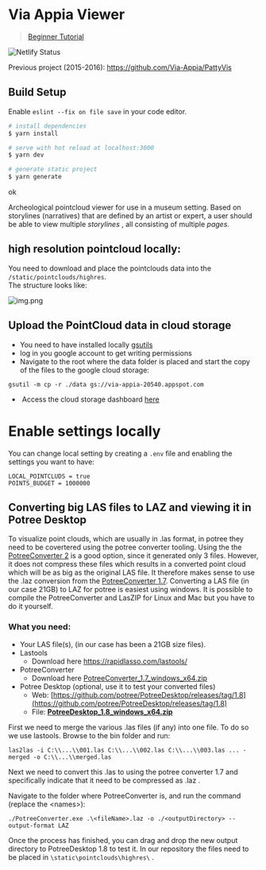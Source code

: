 # Via Appia Viewer

> [Beginner Tutorial](./TUTORIAL.MD)

![Netlify Status](https://api.netlify.com/api/v1/badges/ff9d22c2-1548-448b-a6c8-f54573e6df3e/deploy-status)

Previous project (2015-2016): https://github.com/Via-Appia/PattyVis

## Build Setup

Enable `eslint --fix on file save` in your code editor.

```bash
# install dependencies
$ yarn install

# serve with hot reload at localhost:3000
$ yarn dev

# generate static project
$ yarn generate
```
ok


Archeological pointcloud viewer for use in a museum setting. Based on storylines (narratives) that are defined by an artist or expert, a user should be able to view multiple _storylines_ , all consisting of multiple _pages_.

## high resolution pointcloud locally:

You need to download and place the pointclouds data into the `/static/pointclouds/highres`.  
The structure looks like:

![img.png](img.png)

## Upload the PointCloud data in cloud storage

*   You need to have installed locally [gsutils](https://cloud.google.com/storage/docs/gsutil_install)
*   log in you google account to get writing permissions
*   Navigate to the root where the data folder is placed and start the copy of the files to the google cloud storage: 

```shell
gsutil -m cp -r ./data gs://via-appia-20540.appspot.com
```

*    Access the cloud storage dashboard [here](https://console.cloud.google.com/storage/browser/via-appia-20540.appspot.com)

# Enable settings locally

You can change local setting by creating a `.env` file and enabling the settings you want to have:

```shell
LOCAL_POINTCLUDS = true
POINTS_BUDGET = 1000000
```

## Converting big LAS files to LAZ and viewing it in Potree Desktop

To visualize point clouds, which are usually in .las format, in potree they need to be covertered using the potree converter tooling. Using the the [PotreeConverter 2](https://github.com/potree/PotreeConverter/releases/tag/2.0) is a good option, since it generated only 3 files. However, it does not compress these files which results in  a converted point cloud which will be as big as the original LAS file. It therefore makes sense to use the .laz conversion from the [PotreeConverter 1.7](https://github.com/potree/PotreeConverter/releases/tag/1.7). Converting a LAS file (in our case 21GB) to LAZ for potree is easiest using windows. It is possible to compile the PotreeConverter and LasZIP for Linux and Mac but you have to do it yourself. 

### What you need:

*   Your LAS file(s), (in our case has been a 21GB size files).
*   Lastools
    *   Download here https://rapidlasso.com/lastools/     
*   PotreeConverter
    *   Download here [PotreeConverter\_1.7\_windows\_x64.zip](https://github.com/potree/PotreeConverter/releases/tag/1.7)
*   Potree Desktop (optional, use it to test your converted files)
    *   Web: [https://github.com/potree/PotreeDesktop/releases/tag/1.8](https://github.com/potree/PotreeDesktop/releases/tag/1.8)
    *   File: [**PotreeDesktop\_1.8\_windows\_x64.zip**](https://github.com/potree/PotreeDesktop/releases/download/1.8/PotreeDesktop_1.8_windows_x64.zip)

First we need to merge the various .las files (if any) into one file. To do so we use lastools. Browse to the bin folder and run: 

`las2las -i C:\\...\\001.las C:\\...\\002.las C:\\...\\003.las ... -merged -o C:\\...\\merged.las`   

Next we need to convert this .las to using the potree converter 1.7 and specifically indicate that it need to be compressed as .laz .

Navigate to the folder where PotreeConverter is, and run the command (replace the \<names>):

`./PotreeConverter.exe .\<fileName>.laz -o ./<outputDirectory> --output-format LAZ`

Once the process has finished, you can drag and drop the new output directory to PotreeDesktop 1.8 to test it. In our repository the files need to be placed in `\static\pointclouds\highres\` .
